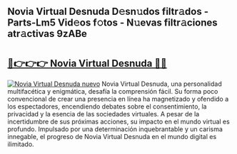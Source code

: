 ## Novia Virtual Desnuda D𝚎sn𝚞dos filtr𝚊dos - Parts-Lm5 Vid𝚎os f𝚘tos - N𝚞evas filtr𝚊ciones atr𝚊ctivas 9zABe

# <h2><a href="http://mb93xf.tromn.icu/?c=Novia+Virtual+Desnuda">🔗👉👉👉 Novia Virtual Desnuda 🔗🔗</a></h2>

[![Novia Virtual Desnuda nuevo](https://i.imgur.com/pEAQMta.gif)](http://mb93xf.tromn.icu/?c=Novia+Virtual+Desnuda)
Novia Virtual Desnuda, una personalidad multifacética y enigmática, desafía la comprensión fácil. Su forma poco convencional de crear una presencia en línea ha magnetizado y ofendido a los espectadores, encendiendo debates sobre el consentimiento, la privacidad y la esencia de las sociedades virtuales. A pesar de la incertidumbre de sus próximas acciones, su impacto en el mundo virtual es profundo. Impulsado por una determinación inquebrantable y un carisma innegable, el progreso de Novia Virtual Desnuda en el mundo digital es ilimitado.
